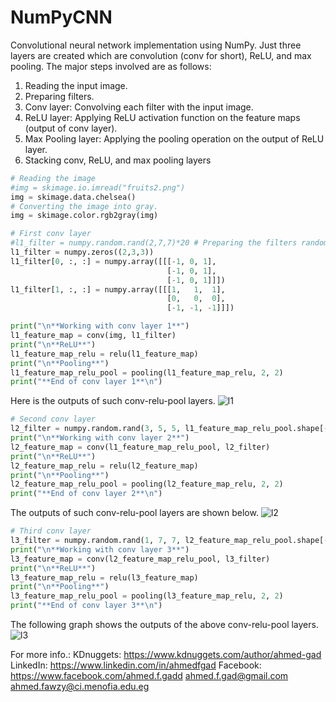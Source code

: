 # NumPyCNN
Convolutional neural network implementation using NumPy. Just three layers are created which are convolution (conv for short), ReLU, and max pooling. The major steps involved are as follows:
1.	Reading the input image.
2.	Preparing filters.
3.	Conv layer: Convolving each filter with the input image.
4.	ReLU layer: Applying ReLU activation function on the feature maps (output of conv layer).
5.	Max Pooling layer: Applying the pooling operation on the output of ReLU layer.
6.	Stacking conv, ReLU, and max pooling layers

```python
# Reading the image
#img = skimage.io.imread("fruits2.png")
img = skimage.data.chelsea()
# Converting the image into gray.
img = skimage.color.rgb2gray(img)

# First conv layer
#l1_filter = numpy.random.rand(2,7,7)*20 # Preparing the filters randomly.
l1_filter = numpy.zeros((2,3,3))
l1_filter[0, :, :] = numpy.array([[[-1, 0, 1], 
                                   [-1, 0, 1], 
                                   [-1, 0, 1]]])
l1_filter[1, :, :] = numpy.array([[[1,   1,  1], 
                                   [0,   0,  0], 
                                   [-1, -1, -1]]])

print("\n**Working with conv layer 1**")
l1_feature_map = conv(img, l1_filter)
print("\n**ReLU**")
l1_feature_map_relu = relu(l1_feature_map)
print("\n**Pooling**")
l1_feature_map_relu_pool = pooling(l1_feature_map_relu, 2, 2)
print("**End of conv layer 1**\n")
```

Here is the outputs of such conv-relu-pool layers.
![l1](https://user-images.githubusercontent.com/16560492/39051349-ac56ac56-44a8-11e8-8695-29901dd3a811.png)

```python
# Second conv layer
l2_filter = numpy.random.rand(3, 5, 5, l1_feature_map_relu_pool.shape[-1])
print("\n**Working with conv layer 2**")
l2_feature_map = conv(l1_feature_map_relu_pool, l2_filter)
print("\n**ReLU**")
l2_feature_map_relu = relu(l2_feature_map)
print("\n**Pooling**")
l2_feature_map_relu_pool = pooling(l2_feature_map_relu, 2, 2)
print("**End of conv layer 2**\n")
```
The outputs of such conv-relu-pool layers are shown below.
![l2](https://user-images.githubusercontent.com/16560492/39051582-6abe0996-44a9-11e8-88e1-589a673a8b11.png)

```python
# Third conv layer
l3_filter = numpy.random.rand(1, 7, 7, l2_feature_map_relu_pool.shape[-1])
print("\n**Working with conv layer 3**")
l3_feature_map = conv(l2_feature_map_relu_pool, l3_filter)
print("\n**ReLU**")
l3_feature_map_relu = relu(l3_feature_map)
print("\n**Pooling**")
l3_feature_map_relu_pool = pooling(l3_feature_map_relu, 2, 2)
print("**End of conv layer 3**\n")
```
The following graph shows the outputs of the above conv-relu-pool layers.
![l3](https://user-images.githubusercontent.com/16560492/39051603-76339f3e-44a9-11e8-8e4e-9303a51aaa79.png)

For more info.:
KDnuggets: https://www.kdnuggets.com/author/ahmed-gad
LinkedIn: https://www.linkedin.com/in/ahmedfgad
Facebook: https://www.facebook.com/ahmed.f.gadd
ahmed.f.gad@gmail.com
ahmed.fawzy@ci.menofia.edu.eg

